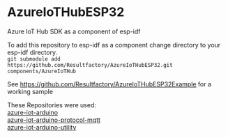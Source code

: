 # AzureIoTHubESP32
Azure IoT Hub SDK as a component of esp-idf

To add this repository to esp-idf as a component change directory to your esp-idf directory.   
``git submodule add https://github.com/Resultfactory/AzureIoTHubESP32.git components/AzureIoTHub``

See https://github.com/Resultfactory/AzureIoTHubESP32Example for a working sample

These Repositories were used:   
[azure-iot-arduino](https://github.com/Azure/azure-iot-arduino.git "azure-iot-arduino")    
[azure-iot-arduino-protocol-mqtt](https://github.com/Azure/azure-iot-arduino-protocol-mqtt.git "azure-iot-arduino-protocol-mqtt")     
[azure-iot-arduino-utility](https://github.com/Azure/azure-iot-arduino-utility.git "azure-iot-arduino-utility")    